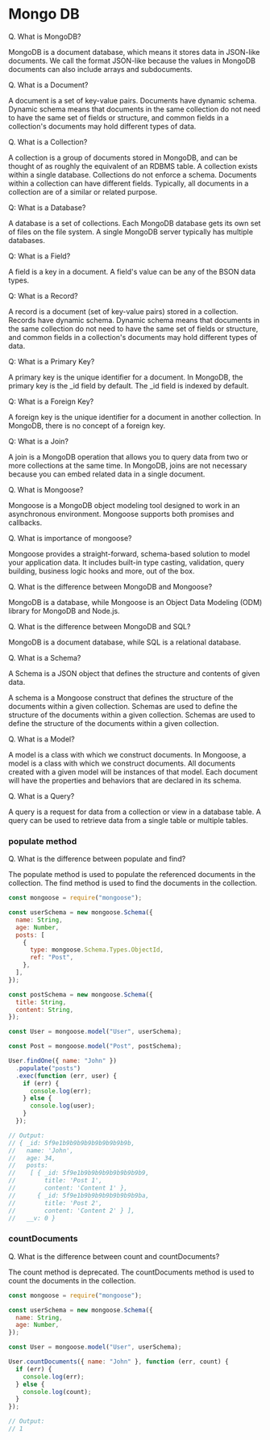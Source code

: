 # Mongo DB

Q. What is MongoDB?

MongoDB is a document database, which means it stores data in JSON-like documents. We call the format JSON-like because the values in MongoDB documents can also include arrays and subdocuments.

Q. What is a Document?

A document is a set of key-value pairs. Documents have dynamic schema. Dynamic schema means that documents in the same collection do not need to have the same set of fields or structure, and common fields in a collection's documents may hold different types of data.

Q. What is a Collection?

A collection is a group of documents stored in MongoDB, and can be thought of as roughly the equivalent of an RDBMS table. A collection exists within a single database. Collections do not enforce a schema. Documents within a collection can have different fields. Typically, all documents in a collection are of a similar or related purpose.

Q: What is a Database?

A database is a set of collections. Each MongoDB database gets its own set of files on the file system. A single MongoDB server typically has multiple databases.

Q: What is a Field?

A field is a key in a document. A field's value can be any of the BSON data types.

Q: What is a Record?

A record is a document (set of key-value pairs) stored in a collection. Records have dynamic schema. Dynamic schema means that documents in the same collection do not need to have the same set of fields or structure, and common fields in a collection's documents may hold different types of data.

Q: What is a Primary Key?

A primary key is the unique identifier for a document. In MongoDB, the primary key is the \_id field by default. The \_id field is indexed by default.

Q: What is a Foreign Key?

A foreign key is the unique identifier for a document in another collection. In MongoDB, there is no concept of a foreign key.

Q: What is a Join?

A join is a MongoDB operation that allows you to query data from two or more collections at the same time. In MongoDB, joins are not necessary because you can embed related data in a single document.

Q. What is Mongoose?

Mongoose is a MongoDB object modeling tool designed to work in an asynchronous environment. Mongoose supports both promises and callbacks.

Q. What is importance of mongoose?

Mongoose provides a straight-forward, schema-based solution to model your application data. It includes built-in type casting, validation, query building, business logic hooks and more, out of the box.

Q. What is the difference between MongoDB and Mongoose?

MongoDB is a database, while Mongoose is an Object Data Modeling (ODM) library for MongoDB and Node.js.

Q. What is the difference between MongoDB and SQL?

MongoDB is a document database, while SQL is a relational database.

Q. What is a Schema?

A Schema is a JSON object that defines the structure and contents of given data.

A schema is a Mongoose construct that defines the structure of the documents within a given collection. Schemas are used to define the structure of the documents within a given collection. Schemas are used to define the structure of the documents within a given collection.

Q. What is a Model?

A model is a class with which we construct documents. In Mongoose, a model is a class with which we construct documents. All documents created with a given model will be instances of that model. Each document will have the properties and behaviors that are declared in its schema.

Q. What is a Query?

A query is a request for data from a collection or view in a database table. A query can be used to retrieve data from a single table or multiple tables.

### populate method

Q. What is the difference between populate and find?

The populate method is used to populate the referenced documents in the collection. The find method is used to find the documents in the collection.

```javascript
const mongoose = require("mongoose");

const userSchema = new mongoose.Schema({
  name: String,
  age: Number,
  posts: [
    {
      type: mongoose.Schema.Types.ObjectId,
      ref: "Post",
    },
  ],
});

const postSchema = new mongoose.Schema({
  title: String,
  content: String,
});

const User = mongoose.model("User", userSchema);

const Post = mongoose.model("Post", postSchema);

User.findOne({ name: "John" })
  .populate("posts")
  .exec(function (err, user) {
    if (err) {
      console.log(err);
    } else {
      console.log(user);
    }
  });

// Output:
// { _id: 5f9e1b9b9b9b9b9b9b9b9b9b,
//   name: 'John',
//   age: 34,
//   posts:
//    [ { _id: 5f9e1b9b9b9b9b9b9b9b9b9,
//        title: 'Post 1',
//        content: 'Content 1' },
//      { _id: 5f9e1b9b9b9b9b9b9b9b9ba,
//        title: 'Post 2',
//        content: 'Content 2' } ],
//   __v: 0 }
```

### countDocuments

Q. What is the difference between count and countDocuments?

The count method is deprecated. The countDocuments method is used to count the documents in the collection.

```javascript
const mongoose = require("mongoose");

const userSchema = new mongoose.Schema({
  name: String,
  age: Number,
});

const User = mongoose.model("User", userSchema);

User.countDocuments({ name: "John" }, function (err, count) {
  if (err) {
    console.log(err);
  } else {
    console.log(count);
  }
});

// Output:
// 1
```
